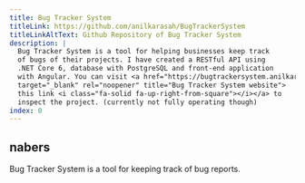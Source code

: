 ```yaml
---
title: Bug Tracker System
titleLink: https://github.com/anilkarasah/BugTrackerSystem
titleLinkAltText: Github Repository of Bug Tracker System
description: |
  Bug Tracker System is a tool for helping businesses keep track
  of bugs of their projects. I have created a RESTful API using
  .NET Core 6, database with PostgreSQL and front-end application
  with Angular. You can visit <a href="https://bugtrackersystem.anilkarasah.me"
  target="_blank" rel="noopener" title="Bug Tracker System website">
  this link <i class="fa-solid fa-up-right-from-square"></i></a> to
  inspect the project. (currently not fully operating though)
index: 0
---
```


## nabers

Bug Tracker System is a tool for keeping track of bug reports.
